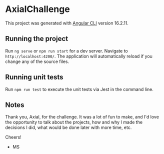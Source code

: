 # AxialChallenge

This project was generated with [Angular CLI](https://github.com/angular/angular-cli) version 16.2.11.

## Running the project

Run `ng serve` or `npm run start` for a dev server. Navigate to `http://localhost:4200/`. The application will automatically reload if you change any of the source files.

## Running unit tests

Run `npm run test` to execute the unit tests via Jest in the command line.

## Notes

Thank you, Axial, for the challenge. It was a lot of fun to make, and I'd love the opportunity to talk about the projects, how and why I made the decisions I did, what would be done later with more time, etc.

Cheers!

- MS
